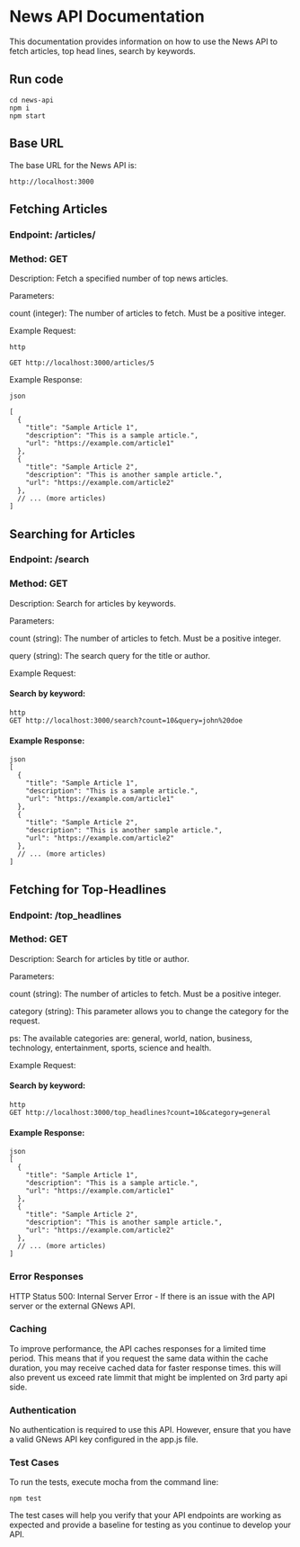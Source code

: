 # News API Documentation
This documentation provides information on how to use the News API to fetch articles, top head lines, search by keywords.

## Run code

```
cd news-api
npm i
npm start
```

## Base URL
The base URL for the News API is:
```
http://localhost:3000
```
## Fetching Articles
### Endpoint: /articles/<number>

### Method: GET

Description: Fetch a specified number of top news articles.

Parameters:

count (integer): The number of articles to fetch. Must be a positive integer.

Example Request:

```
http

GET http://localhost:3000/articles/5
```
Example Response:

```
json

[
  {
    "title": "Sample Article 1",
    "description": "This is a sample article.",
    "url": "https://example.com/article1"
  },
  {
    "title": "Sample Article 2",
    "description": "This is another sample article.",
    "url": "https://example.com/article2"
  },
  // ... (more articles)
]
```

## Searching for Articles
### Endpoint: /search

### Method: GET

Description: Search for articles by keywords.

Parameters:

count (string): The number of articles to fetch. Must be a positive integer.

query (string): The search query for the title or author.

Example Request:

#### Search by keyword:
```
http
GET http://localhost:3000/search?count=10&query=john%20doe
```

#### Example Response:

```
json
[
  {
    "title": "Sample Article 1",
    "description": "This is a sample article.",
    "url": "https://example.com/article1"
  },
  {
    "title": "Sample Article 2",
    "description": "This is another sample article.",
    "url": "https://example.com/article2"
  },
  // ... (more articles)
]
```
## Fetching for Top-Headlines
### Endpoint: /top_headlines

### Method: GET

Description: Search for articles by title or author.

Parameters:

count (string): The number of articles to fetch. Must be a positive integer.

category (string): This parameter allows you to change the category for the request. 

ps: The available categories are: general, world, nation, business, technology, entertainment, sports, science and health.

Example Request:

#### Search by keyword:
```
http
GET http://localhost:3000/top_headlines?count=10&category=general
```

#### Example Response:

```
json
[
  {
    "title": "Sample Article 1",
    "description": "This is a sample article.",
    "url": "https://example.com/article1"
  },
  {
    "title": "Sample Article 2",
    "description": "This is another sample article.",
    "url": "https://example.com/article2"
  },
  // ... (more articles)
]
```


### Error Responses
HTTP Status 500: Internal Server Error - If there is an issue with the API server or the external GNews API.

### Caching
To improve performance, the API caches responses for a limited time period. This means that if you request the same data within the cache duration, you may receive cached data for faster response times.
this will also prevent us exceed rate limmit that might be implented on 3rd party api side.

### Authentication
No authentication is required to use this API. However, ensure that you have a valid GNews API key configured in the app.js file.

### Test Cases
To run the tests, execute mocha from the command line:

```
npm test
```

The test cases will help you verify that your API endpoints are working as expected and provide a baseline for testing as you continue to develop your API.
